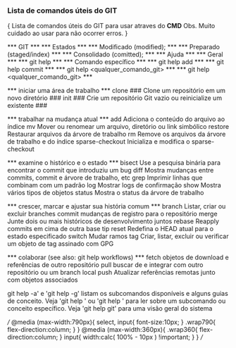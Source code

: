 ### Lista de comandos úteis do GIT ###

{
  Lista de comandos úteis do GIT para usar atraves do **CMD** Obs. Muito cuidado ao usar para não ocorrer erros.
}

*** GIT ***
*** Estados ***
*** Modificado (modified); ***
*** Preparado (staged/index) ***
*** Consolidado (comitted); ***
*** Ajuda ***
*** Geral ***
*** git help ***
*** Comando específico ***
*** git help add ***
*** git help commit ***
*** git help <qualquer_comando_git> ***
*** git help <qualquer_comando_git> ***



*** iniciar uma área de trabalho ***
   clone             ### Clone um repositório em um novo diretório ###
   init              ### Crie um repositório Git vazio ou reinicialize um existente ###

*** trabalhar na mudança atual ***
   add               Adiciona o conteúdo do arquivo ao índice
   mv                Mover ou renomear um arquivo, diretório ou link simbólico
   restore           Restaurar arquivos da árvore de trabalho
   rm                Remove os arquivos da árvore de trabalho e do índice
   sparse-checkout   Inicializa e modifica o sparse-checkout

*** examine o histórico e o estado ***
   bisect            Use a pesquisa binária para encontrar o commit que introduziu um bug
   diff              Mostra mudanças entre commits, commit e árvore de trabalho, etc
   grep              Imprimir linhas que combinam com um padrão
   log               Mostrar logs de confirmação
   show              Mostra vários tipos de objetos
   status            Mostra o status da árvore de trabalho

*** crescer, marcar e ajustar sua história comum ***
   branch            Listar, criar ou excluir branches
   commit            mudanças de registro para o repositório
   merge             Junte dois ou mais históricos de desenvolvimento juntos
   rebase            Reapply commits em cima de outra base tip
   reset             Redefina o HEAD atual para o estado especificado
   switch            Mudar ramos
   tag               Criar, listar, excluir ou verificar um objeto de tag assinado com GPG

*** colaborar (see also: git help workflows) ***
   fetch             objetos de download e referências de outro repositório
   pull              buscar de e integrar com outro repositório ou um branch local
   push              Atualizar referências remotas junto com objetos associados

git help -a' e 'git help -g' listam os subcomandos disponíveis e alguns
guias de conceito. Veja 'git help <command>' ou 'git help <concept>'
para ler sobre um subcomando ou conceito específico.
Veja 'git help git' para uma visão geral do sistema








*/*
@media (max-width:790px){
        select, input{
            font-size:10px;
        }
        .wrap790{
            flex-direction:column;
        }
    }
    @media (max-width:360px){
        .wrap360{
            flex-direction:column;
        }
        input{
            width:calc( 100% - 10px ) !important;
        }
    }
*/*


